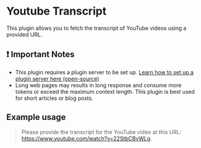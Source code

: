 # Youtube Transcript

This plugin allows you to fetch the transcript of YouTube videos using a provided URL.

## ❗ Important Notes

- This plugin requires a plugin server to be set up. [Learn how to set up a plugin server here (open-source)](https://docs.typingmind.com/plugins/plugins-server/how-to-deploy-plugins-server-on-render)
- Long web pages may results in long response and consume more tokens or exceed the maximum context length. This plugin is best used for short articles or blog posts.

## Example usage
> Please provide the transcript for the YouTube video at this URL: https://www.youtube.com/watch?v=22StbCBvWLg.